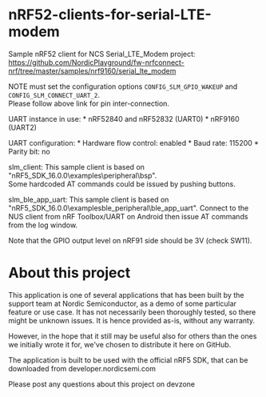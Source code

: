 # nRF52-clients-for-serial-LTE-modem

Sample nRF52 client for NCS Serial_LTE_Modem project:  
https://github.com/NordicPlayground/fw-nrfconnect-nrf/tree/master/samples/nrf9160/serial_lte_modem  

NOTE must set the configuration options ``CONFIG_SLM_GPIO_WAKEUP`` and ``CONFIG_SLM_CONNECT_UART_2``.  
Please follow above link for pin inter-connection.

UART instance in use: 
    * nRF52840 and nRF52832 (UART0)
    * nRF9160 (UART2)

UART configuration: 
    * Hardware flow control: enabled
    * Baud rate: 115200
    * Parity bit: no

slm_client: This sample client is based on "nRF5_SDK_16.0.0\examples\peripheral\bsp".  
  Some hardcoded AT commands could be issued by pushing buttons.

slm_ble_app_uart: This sample client is based on "nRF5_SDK_16.0.0\examplesble_peripheral\ble_app_uart".
  Connect to the NUS client from nRF Toolbox/UART on Android then issue AT commands from the log window.

Note that the GPIO output level on nRF91 side should be 3V (check SW11).

# About this project

This application is one of several applications that has been built by the support team at Nordic Semiconductor, as a demo of some particular feature or use case. It has not necessarily been thoroughly tested, so there might be unknown issues. It is hence provided as-is, without any warranty.

However, in the hope that it still may be useful also for others than the ones we initially wrote it for, we've chosen to distribute it here on GitHub.

The application is built to be used with the official nRF5 SDK, that can be downloaded from developer.nordicsemi.com

Please post any questions about this project on devzone
